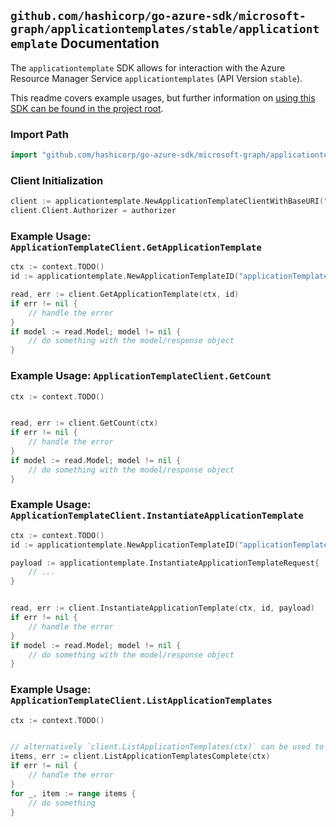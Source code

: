 
## `github.com/hashicorp/go-azure-sdk/microsoft-graph/applicationtemplates/stable/applicationtemplate` Documentation

The `applicationtemplate` SDK allows for interaction with the Azure Resource Manager Service `applicationtemplates` (API Version `stable`).

This readme covers example usages, but further information on [using this SDK can be found in the project root](https://github.com/hashicorp/go-azure-sdk/tree/main/docs).

### Import Path

```go
import "github.com/hashicorp/go-azure-sdk/microsoft-graph/applicationtemplates/stable/applicationtemplate"
```


### Client Initialization

```go
client := applicationtemplate.NewApplicationTemplateClientWithBaseURI("https://management.azure.com")
client.Client.Authorizer = authorizer
```


### Example Usage: `ApplicationTemplateClient.GetApplicationTemplate`

```go
ctx := context.TODO()
id := applicationtemplate.NewApplicationTemplateID("applicationTemplateIdValue")

read, err := client.GetApplicationTemplate(ctx, id)
if err != nil {
	// handle the error
}
if model := read.Model; model != nil {
	// do something with the model/response object
}
```


### Example Usage: `ApplicationTemplateClient.GetCount`

```go
ctx := context.TODO()


read, err := client.GetCount(ctx)
if err != nil {
	// handle the error
}
if model := read.Model; model != nil {
	// do something with the model/response object
}
```


### Example Usage: `ApplicationTemplateClient.InstantiateApplicationTemplate`

```go
ctx := context.TODO()
id := applicationtemplate.NewApplicationTemplateID("applicationTemplateIdValue")

payload := applicationtemplate.InstantiateApplicationTemplateRequest{
	// ...
}


read, err := client.InstantiateApplicationTemplate(ctx, id, payload)
if err != nil {
	// handle the error
}
if model := read.Model; model != nil {
	// do something with the model/response object
}
```


### Example Usage: `ApplicationTemplateClient.ListApplicationTemplates`

```go
ctx := context.TODO()


// alternatively `client.ListApplicationTemplates(ctx)` can be used to do batched pagination
items, err := client.ListApplicationTemplatesComplete(ctx)
if err != nil {
	// handle the error
}
for _, item := range items {
	// do something
}
```
